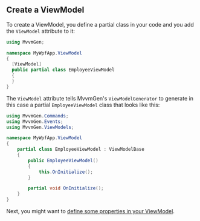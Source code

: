 ## Create a ViewModel

To create a ViewModel, you define a partial class in your code and you add the `ViewModel` attribute to it:

```csharp
using MvvmGen;

namespace MyWpfApp.ViewModel
{
  [ViewModel]
  public partial class EmployeeViewModel
  {
  }
}
```
The `ViewModel` attribute tells MvvmGen's `ViewModelGenerator` to generate in this case a partial `EmployeeViewModel` class that looks like this:

```csharp
using MvvmGen.Commands;
using MvvmGen.Events;
using MvvmGen.ViewModels;

namespace MyWpfApp.ViewModel
{
    partial class EmployeeViewModel : ViewModelBase
    {
        public EmployeeViewModel()
        {
            this.OnInitialize();
        }

        partial void OnInitialize();
    }
}
```

Next, you might want to [define some properties in your ViewModel](https://github.com/thomasclaudiushuber/mvvmgen/blob/main/docs/02_define_properties.md).
